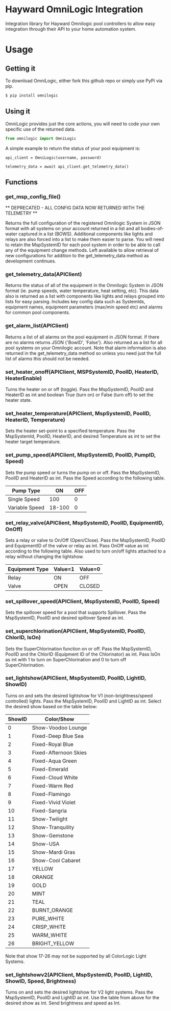 # Hayward OmniLogic Integration
Integration library for Hayward Omnilogic pool controllers to allow easy integration through their API to your home automation system.

# Usage

## Getting it

To download OmniLogic, either fork this github repo or simply use PyPi via pip.

```bash
$ pip install omnilogic
```

## Using it

OmniLogic provides just the core actions, you will need to code your own specific use of the returned data.

```python
from omnilogic import OmniLogic
```

A simple example to return the status of your pool equipment is:

```ython
api_client = OmniLogic(username, password)

telemetry_data = await api_client.get_telemetry_data()
```

## Functions

### get_msp_config_file()

** DEPRECATED - ALL CONFIG DATA NOW RETURNED WITH THE TELEMETRY **

Returns the full configuration of the registered Omnilogic System in JSON format with all systems on your account returned in a list and all bodies-of-water captured in a list (BOWS). Additional components like lights and relays are also forced into a list to make them easier to parse. You will need to retain the MspSystemID for each pool system in order to be able to call any of the equipment change methods. Left available to allow retrieval of new configurations for addition to the get_telemetry_data method as development continues.

### get_telemetry_data(APIClient)

Returns the status of all of the equipment in the Omnilogic System in JSON format (ie. pump speeds, water temperature, heat setting, etc). This data also is returned as a list with components like lights and relays grouped into lists for easy parsing. Includes key config data such as SystemIds, equipment names, equipment parameters (max/min speed etc) and alarms for common pool components.

### get_alarm_list(APIClient)

Returns a list of all alarms on the pool equipment in JSON format. If there are no alarms returns JSON {'BowID', 'False'}. Also returned as a list for all pool systems on your Omnilogic account. Note that alarm information is also returned in the get_telemetry_data method so unless you need just the full list of alarms this should not be needed.

### set_heater_onoff(APIClient, MSPSystemID, PoolID, HeaterID, HeaterEnable)

Turns the heater on or off (toggle). Pass the MspSystemID, PoolID and HeaterID as int and boolean True (turn on) or False (turn off) to set the heater state.

### set_heater_temperature(APIClient, MspSystemID, PoolID, HeaterID, Temperature)

Sets the heater set-point to a specified temperature. Pass the MspSystemId, PoolID, HeaterID, and desired Temperature as int to set the heater target temperature.

### set_pump_speed(APIClient, MspSystemID, PoolID, PumpID, Speed)

Sets the pump speed or turns the pump on or off. Pass the MspSystemID, PoolID and HeaterID as int. Pass the Speed according to the following table.

|Pump Type|ON|OFF|
|---------|--|---|
|Single Speed|100|0|
|Variable Speed|18-100|0|

### set_relay_valve(APIClient, MspSystemID, PoolID, EquipmentID, OnOff)

Sets a relay or valve to On/Off (Open/Close). Pass the MspSystemID, PoolID and EquipmentID of the valve or relay as int. Pass OnOff value as int according to the following table. Also used to turn on/off lights attached to a relay without changing the lightshow.

|Equipment Type|Value=1|Value=0|
|--------------|-------|-------|
|Relay|ON|OFF|
|Valve|OPEN|CLOSED|

### set_spillover_speed(APIClient, MspSystemID, PoolID, Speed)

Sets the spillover speed for a pool that supports Spillover. Pass the MspSystemID, PoolID and desired spillover Speed as int.

### set_superchlorination(APIClient, MspSystemID, PoolID, ChlorID, IsOn)

Sets the SuperChlorination function on or off. Pass the MspSystemID, PoolID and the ChlorID (Equipment ID of the Chlorinator) as int. Pass IsOn as int with 1 to turn on SuperChlorination and 0 to turn off SuperChlorination.

### set_lightshow(APIClient, MspSystemID, PoolID, LightID, ShowID)

Turns on and sets the desired lightshow for V1 (non-brightness/speed controlled) lights. Pass the MspSystemID, PoolID and LightID as int. Select the desired show based on the table below:

|ShowID|Color/Show|
|------|----------|
|0|Show-Voodoo Lounge|
|1|Fixed-Deep Blue Sea|
|2|Fixed-Royal Blue|
|3|Fixed-Afternoon Skies|
|4|Fixed-Aqua Green|
|5|Fixed-Emerald|
|6|Fixed-Cloud White|
|7|Fixed-Warm Red|
|8|Fixed-Flamingo|
|9|Fixed-Vivid Violet|
|10|Fixed-Sangria|
|11|Show-Twilight|
|12|Show-Tranquility|
|13|Show-Gemstone|
|14|Show-USA|
|15|Show-Mardi Gras|
|16|Show-Cool Cabaret|
|17|YELLOW|
|18|ORANGE|
|19|GOLD|
|20|MINT|
|21|TEAL|
|22|BURNT_ORANGE|
|23|PURE_WHITE|
|24|CRISP_WHITE|
|25|WARM_WHITE|
|26|BRIGHT_YELLOW|

Note that show 17-26 may not be supported by all ColorLogic Light Systems.

### set_lightshowv2(APIClient, MspSystemID, PoolID, LightID, ShowID, Speed, Brightness)

Turns on and sets the desired lightshow for V2 light systems. Pass the MspSystemID, PoolID and LightID as int. Use the table from above for the desired show as int. Send brightness and speed as Int.

